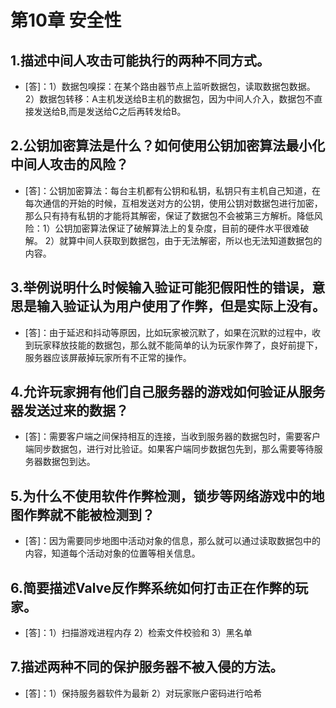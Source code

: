 # 第10章 安全性
## 1.描述中间人攻击可能执行的两种不同方式。
- [答]：1）数据包嗅探：在某个路由器节点上监听数据包，读取数据包数据。 2）数据包转移：A主机发送给B主机的数据包，因为中间人介入，数据包不直接发送给B,而是发送给C之后再转发给B。
## 2.公钥加密算法是什么？如何使用公钥加密算法最小化中间人攻击的风险？
- [答]：公钥加密算法：每台主机都有公钥和私钥，私钥只有主机自己知道，在每次通信的开始的时候，互相发送对方的公钥，使用公钥对数据包进行加密，那么只有持有私钥的才能将其解密，保证了数据包不会被第三方解析。降低风险：1）公钥加密算法保证了破解算法上的复杂度，目前的硬件水平很难破解。 2）就算中间人获取到数据包，由于无法解密，所以也无法知道数据包的内容。
## 3.举例说明什么时候输入验证可能犯假阳性的错误，意思是输入验证认为用户使用了作弊，但是实际上没有。
- [答]：由于延迟和抖动等原因，比如玩家被沉默了，如果在沉默的过程中，收到玩家释放技能的数据包，那么就不能简单的认为玩家作弊了，良好前提下，服务器应该屏蔽掉玩家所有不正常的操作。
## 4.允许玩家拥有他们自己服务器的游戏如何验证从服务器发送过来的数据？
- [答]：需要客户端之间保持相互的连接，当收到服务器的数据包时，需要客户端同步数据包，进行对比验证。如果客户端同步数据包先到，那么需要等待服务器数据包到达。
## 5.为什么不使用软件作弊检测，锁步等网络游戏中的地图作弊就不能被检测到？
- [答]：因为需要同步地图中活动对象的信息，那么就可以通过读取数据包中的内容，知道每个活动对象的位置等相关信息。
## 6.简要描述Valve反作弊系统如何打击正在作弊的玩家。
- [答]：1）扫描游戏进程内存 2）检索文件校验和 3）黑名单
## 7.描述两种不同的保护服务器不被入侵的方法。
- [答]：1）保持服务器软件为最新 2）对玩家账户密码进行哈希